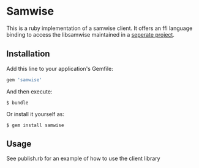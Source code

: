 # Samwise

This is a ruby implementation of a samwise client. It offers an ffi language binding to access the libsamwise maintained in a [seperate project](https://github.com/dreadworks/samwise/tree/master/client/c).

## Installation

Add this line to your application's Gemfile:

```ruby
gem 'samwise'
```

And then execute:

    $ bundle

Or install it yourself as:

    $ gem install samwise

## Usage

See publish.rb for an example of how to use the client library
